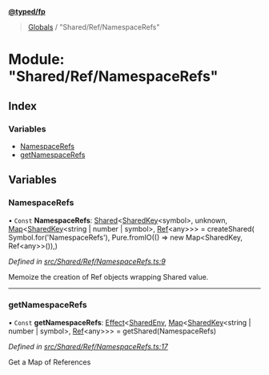 **[@typed/fp](../README.md)**

> [Globals](../globals.md) / "Shared/Ref/NamespaceRefs"

# Module: "Shared/Ref/NamespaceRefs"

## Index

### Variables

* [NamespaceRefs](_shared_ref_namespacerefs_.md#namespacerefs)
* [getNamespaceRefs](_shared_ref_namespacerefs_.md#getnamespacerefs)

## Variables

### NamespaceRefs

• `Const` **NamespaceRefs**: [Shared](_shared_core_model_shared_.shared.md)\<[SharedKey](_shared_core_model_sharedkey_.sharedkey.md)\<symbol>, unknown, [Map](../interfaces/_shared_core_model_sharedkeystore_.sharedkeystore.md#map)\<[SharedKey](_shared_core_model_sharedkey_.sharedkey.md)\<string \| number \| symbol>, [Ref](../interfaces/_shared_ref_ref_.ref.md)\<any>>> = createShared( Symbol.for('NamespaceRefs'), Pure.fromIO(() => new Map\<SharedKey, Ref\<any>>()),)

*Defined in [src/Shared/Ref/NamespaceRefs.ts:9](https://github.com/TylorS/typed-fp/blob/6ccb290/src/Shared/Ref/NamespaceRefs.ts#L9)*

Memoize the creation of Ref objects wrapping Shared value.

___

### getNamespaceRefs

• `Const` **getNamespaceRefs**: [Effect](_effect_effect_.effect.md)\<[SharedEnv](../interfaces/_shared_core_services_sharedenv_.sharedenv.md), [Map](../interfaces/_shared_core_model_sharedkeystore_.sharedkeystore.md#map)\<[SharedKey](_shared_core_model_sharedkey_.sharedkey.md)\<string \| number \| symbol>, [Ref](../interfaces/_shared_ref_ref_.ref.md)\<any>>> = getShared(NamespaceRefs)

*Defined in [src/Shared/Ref/NamespaceRefs.ts:17](https://github.com/TylorS/typed-fp/blob/6ccb290/src/Shared/Ref/NamespaceRefs.ts#L17)*

Get a Map of References
